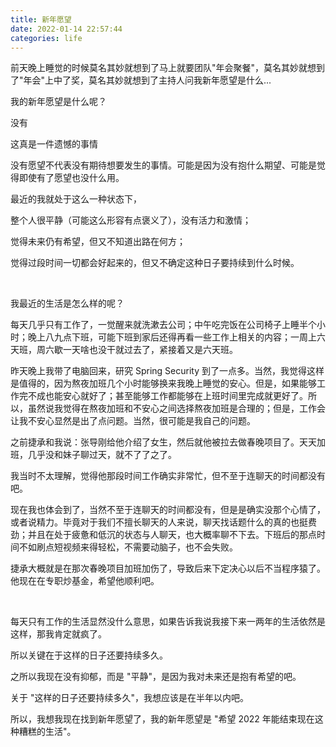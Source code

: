 ```yaml
---
title: 新年愿望
date: 2022-01-14 22:57:44
categories: life
---
```


前天晚上睡觉的时候莫名其妙就想到了马上就要团队"年会聚餐"，莫名其妙就想到了"年会"上中了奖，莫名其妙就想到了主持人问我新年愿望是什么...

<!-- more -->

我的新年愿望是什么呢？

没有

这真是一件遗憾的事情

没有愿望不代表没有期待想要发生的事情。可能是因为没有抱什么期望、可能是觉得即使有了愿望也没什么用。

最近的我就处于这么一种状态下，

整个人很平静（可能这么形容有点褒义了），没有活力和激情；

觉得未来仍有希望，但又不知道出路在何方；

觉得过段时间一切都会好起来的，但又不确定这种日子要持续到什么时候。

&nbsp;

我最近的生活是怎么样的呢？

每天几乎只有工作了，一觉醒来就洗漱去公司；中午吃完饭在公司椅子上睡半个小时；晚上八九点下班，可能下班到家后还得再看一些工作上相关的内容；一周上六天班，周六歇一天啥也没干就过去了，紧接着又是六天班。

昨天晚上我带了电脑回来，研究 Spring Security 到了一点多。当然，我觉得这样是值得的，因为熬夜加班几个小时能够换来我晚上睡觉的安心。但是，如果能够工作完不成也能安心就好了；甚至能够工作都能够在上班时间里完成就更好了。所以，虽然说我觉得在熬夜加班和不安心之间选择熬夜加班是合理的；但是，工作会让我不安心显然是出了点问题。当然，很可能是我自己的问题。

之前捷承和我说：张导刚给他介绍了女生，然后就他被拉去做春晚项目了。天天加班，几乎没和妹子聊过天，就不了了之了。

我当时不太理解，觉得他那段时间工作确实非常忙，但不至于连聊天的时间都没有吧。

现在我也体会到了，当然不至于连聊天的时间都没有，但是是确实没那个心情了，或者说精力。毕竟对于我们不擅长聊天的人来说，聊天找话题什么的真的也挺费劲；并且在处于疲惫和低沉的状态与人聊天，也大概率聊不下去。下班后的那点时间不如刷点短视频来得轻松，不需要动脑子，也不会失败。

捷承大概就是在那次春晚项目加班加伤了，导致后来下定决心以后不当程序猿了。他现在在专职炒基金，希望他顺利吧。

&nbsp;

每天只有工作的生活显然没什么意思，如果告诉我说我接下来一两年的生活依然是这样，那我肯定就疯了。

所以关键在于这样的日子还要持续多久。

之所以我现在没有抑郁，而是 "平静"，是因为我对未来还是抱有希望的吧。

关于 "这样的日子还要持续多久"，我想应该是在半年以内吧。

所以，我想我现在找到新年愿望了，我的新年愿望是 "希望 2022 年能结束现在这种糟糕的生活"。